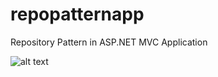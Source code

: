 # repopatternapp
Repository Pattern in ASP.NET MVC Application

![alt text](repopatternapp/RepoPattern/RepoPattern/HomeUI.png "Description goes here")
      

